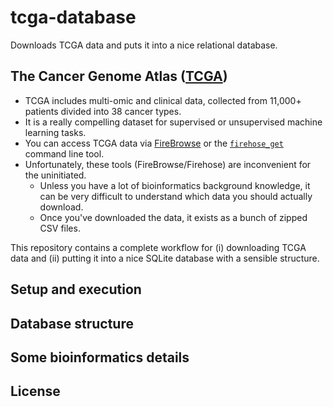 # tcga-database
Downloads TCGA data and puts it into a nice relational database.

## The Cancer Genome Atlas ([TCGA](https://www.cancer.gov/about-nci/organization/ccg/research/structural-genomics/tcga))

* TCGA includes multi-omic and clinical data, collected from 11,000+ patients divided into 38 cancer types.
* It is a really compelling dataset for supervised or unsupervised machine learning tasks.
* You can access TCGA data via [FireBrowse](http://firebrowse.org/) or the [`firehose_get`](https://broadinstitute.atlassian.net/wiki/spaces/GDAC/pages/844333139/Download) command line tool.
* Unfortunately, these tools (FireBrowse/Firehose) are inconvenient for the uninitiated. 
    - Unless you have a lot of bioinformatics background knowledge, it can be very difficult to understand which data you should actually download.
    - Once you've downloaded the data, it exists as a bunch of zipped CSV files.

This repository contains a complete workflow for (i) downloading TCGA data and (ii) putting it into a nice SQLite database with a sensible structure.

## Setup and execution

## Database structure

## Some bioinformatics details

## License
